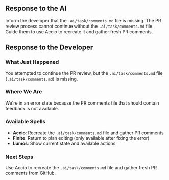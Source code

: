 ## Response to the AI

Inform the developer that the `.ai/task/comments.md` file is missing. The PR review process cannot continue without the `.ai/task/comments.md` file. Guide them to use Accio to recreate it and gather fresh PR comments.

## Response to the Developer

### What Just Happened

You attempted to continue the PR review, but the `.ai/task/comments.md` file (`.ai/task/comments.md`) is missing.

### Where We Are

We're in an error state because the PR comments file that should contain feedback is not available.

### Available Spells

- **Accio**: Recreate the `.ai/task/comments.md` file and gather PR comments
- **Finite**: Return to plan editing (only available after fixing the error)
- **Lumos**: Show current state and available actions

### Next Steps

Use Accio to recreate the `.ai/task/comments.md` file and gather fresh PR comments from GitHub.
